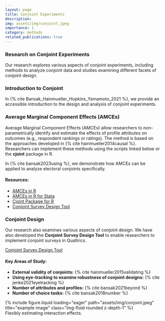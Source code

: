 ```yaml
---
layout: page
title: Conjoint Experiments
description: 
img: assets/img/conjoint.jpeg
importance: 1
category: methods
related_publications: true
---
```


### Research on Conjoint Experiments

Our research explores various aspects of conjoint experiments, including methods to analyze conjoint data and studies examining different facets of conjoint design.

### Introduction to Conjoint

In {% cite Bansak_Hainmueller_Hopkins_Yamamoto_2021 %}, we provide an accessible introduction to the design and analysis of conjoint experiments.

### Average Marginal Component Effects (AMCEs)

Average Marginal Component Effects (AMCEs) allow researchers to non-parametrically identify and estimate the effects of profile attributes on outcomes (e.g., respondent rankings or ratings). The method is based on the approaches developed in {% cite hainmueller2014causal %}. Researchers can implement these methods using the scripts linked below or the **cjoint** package in R.

In {% cite bansak2023using %}, we demonstrate how AMCEs can be applied to analyze electoral conjoints specifically.

#### Resources:

- [AMCEs in R](/assets/zipfiles/conjoint.zip)
- [AMCEs in R for Stata](/assets/zipfiles/conjoint.zip)
- [Cjoint Package for R](https://cran.r-project.org/web/packages/cjoint/index.html)
- [Conjoint Survey Design Tool](https://github.com/astrezhnev/conjointsdt)

### Conjoint Design

Our research also examines various aspects of conjoint design. We have also developed the **Conjoint Survey Design Tool** to enable researchers to implement conjoint surveys in Qualtrics.

[Conjoint Survey Design Tool](https://github.com/astrezhnev/conjointsdt)

#### Key Areas of Study:

- **External validity of conjoints:** {% cite hainmueller2015validating %}
- **Using eye-tracking to examine robustness of conjoint designs:** {% cite jenke2021eyetracking %}
- **Number of attributes and profiles:** {% cite bansak2021beyond %}
- **Number of choice tasks:** {% cite bansak2018number %}

<div class="row">
    <div class="col-sm mt-3 mt-md-0">
        {% include figure.liquid loading="eager" path="assets/img/conjoint.jpeg" title="example image" class="img-fluid rounded z-depth-1" %}
    </div>
</div>
<div class="caption">
    Flexibly estimating interaction effects.
</div>

